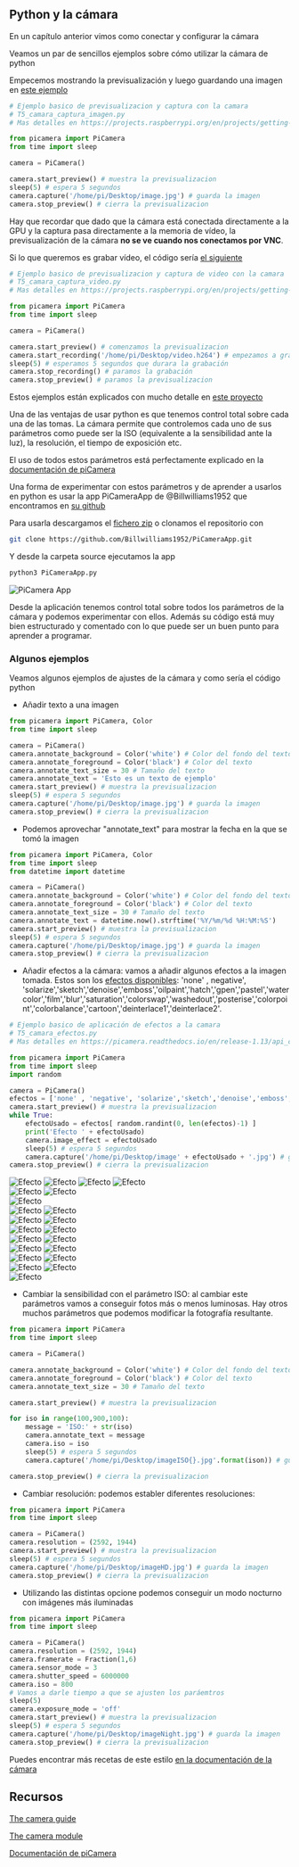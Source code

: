 ## Python y la cámara

En un capítulo anterior vimos como conectar y configurar la cámara

Veamos un par de sencillos ejemplos sobre cómo utilizar la cámara de python

Empecemos mostrando la previsualización y luego guardando una imagen en [este ejemplo](https://github.com/javacasm/RaspberryOnline2ed/raw/master/codigo/T5_camara_captura_imagen.py)

```python
# Ejemplo basico de previsualizacion y captura con la camara
# T5_camara_captura_imagen.py
# Mas detalles en https://projects.raspberrypi.org/en/projects/getting-started-with-picamera

from picamera import PiCamera
from time import sleep

camera = PiCamera()

camera.start_preview() # muestra la previsualizacion
sleep(5) # espera 5 segundos
camera.capture('/home/pi/Desktop/image.jpg') # guarda la imagen
camera.stop_preview() # cierra la previsualizacion
```

Hay que recordar que dado que la cámara está conectada directamente a la GPU y la captura pasa directamente a la memoria de vídeo, la previsualización de la cámara **no se ve cuando nos conectamos por VNC**.

Si lo que queremos es grabar vídeo, el código sería [el siguiente](https://github.com/javacasm/RaspberryOnline2ed/raw/master/codigo/T5_camara_captura_video.py)

```python
# Ejemplo basico de previsualizacion y captura de video con la camara
# T5_camara_captura_video.py
# Mas detalles en https://projects.raspberrypi.org/en/projects/getting-started-with-picamera

from picamera import PiCamera
from time import sleep

camera = PiCamera()

camera.start_preview() # comenzamos la previsualizacion
camera.start_recording('/home/pi/Desktop/video.h264') # empezamos a grabar
sleep(5) # esperamos 5 segundos que durara la grabación
camera.stop_recording() # paramos la grabación
camera.stop_preview() # paramos la previsualizacion
```

Estos ejemplos están explicados con mucho detalle en [este proyecto](https://projects.raspberrypi.org/en/projects/getting-started-with-picamera)

Una de las ventajas de usar python es que tenemos control total sobre cada una de las tomas. La cámara permite que controlemos cada uno de sus parámetros como puede ser la ISO (equivalente a la sensibilidad ante la luz), la resolución, el tiempo de exposición etc.

El uso de todos estos parámetros está perfectamente explicado en la [documentación de piCamera](https://picamera.readthedocs.io/en/release-1.13/)

Una forma de experimentar con estos parámetros y de aprender a usarlos en python es usar la app PiCameraApp de @Billwilliams1952 que encontramos en [su github](https://github.com/Billwilliams1952/PiCameraApp)

Para usarla descargamos el [fichero zip](https://github.com/Billwilliams1952/PiCameraApp/archive/master.zip) o clonamos el repositorio con 

```sh
git clone https://github.com/Billwilliams1952/PiCameraApp.git
``` 

Y desde la carpeta source ejecutamos la app

```sh
python3 PiCameraApp.py
```

![PiCamera App](./images/PiCameraApp.png)

Desde la aplicación tenemos control total sobre todos los parámetros de la cámara y podemos experimentar con ellos. Además su código está muy bien estructurado y comentado con lo que puede ser un buen punto para aprender a programar.

### Algunos ejemplos

Veamos algunos ejemplos de ajustes de la cámara y como sería el código python

* Añadir texto a una imagen

```python
from picamera import PiCamera, Color
from time import sleep

camera = PiCamera()
camera.annotate_background = Color('white') # Color del fondo del texto
camera.annotate_foreground = Color('black') # Color del texto
camera.annotate_text_size = 30 # Tamaño del texto
camera.annotate_text = 'Esto es un texto de ejemplo'
camera.start_preview() # muestra la previsualizacion
sleep(5) # espera 5 segundos
camera.capture('/home/pi/Desktop/image.jpg') # guarda la imagen
camera.stop_preview() # cierra la previsualizacion
```

* Podemos aprovechar "annotate_text" para mostrar la fecha en la que se tomó la imagen 

```python
from picamera import PiCamera, Color
from time import sleep
from datetime import datetime

camera = PiCamera()
camera.annotate_background = Color('white') # Color del fondo del texto
camera.annotate_foreground = Color('black') # Color del texto
camera.annotate_text_size = 30 # Tamaño del texto
camera.annotate_text = datetime.now().strftime('%Y/%m/%d %H:%M:%S')
camera.start_preview() # muestra la previsualizacion
sleep(5) # espera 5 segundos
camera.capture('/home/pi/Desktop/image.jpg') # guarda la imagen
camera.stop_preview() # cierra la previsualizacion
```

* Añadir efectos a la cámara: vamos a añadir algunos efectos a la imagen tomada. Estos son los [efectos disponibles](https://picamera.readthedocs.io/en/release-1.13/api_camera.html#picamera.PiCamera.image_effect): 'none' , negative', 'solarize','sketch','denoise','emboss','oilpaint','hatch','gpen','pastel','watercolor','film','blur','saturation','colorswap','washedout','posterise','colorpoint','colorbalance','cartoon','deinterlace1','deinterlace2'.


```python
# Ejemplo basico de aplicación de efectos a la camara
# T5_camara_efectos.py
# Mas detalles en https://picamera.readthedocs.io/en/release-1.13/api_camera.html#picamera.PiCamera.image_effect

from picamera import PiCamera
from time import sleep
import random

camera = PiCamera()
efectos = ['none' , 'negative', 'solarize','sketch','denoise','emboss','oilpaint','hatch','gpen','pastel','watercolor','film','blur','saturation','colorswap','washedout','posterise','colorpoint','colorbalance','cartoon','deinterlace1','deinterlace2']
camera.start_preview() # muestra la previsualizacion
while True:
    efectoUsado = efectos[ random.randint(0, len(efectos)-1) ]
    print('Efecto ' + efectoUsado)
    camera.image_effect = efectoUsado
    sleep(5) # espera 5 segundos
    camera.capture('/home/pi/Desktop/image' + efectoUsado + '.jpg') # guarda la imagen
camera.stop_preview() # cierra la previsualizacion

```

![Efecto](./images/imagenone.jpg)
![Efecto](./images/imageblur.jpg)
![Efecto](./images/imagehatch.jpg)
![Efecto](./images/imagecartoon.jpg)       
![Efecto](./images/imagenegative.jpg)
![Efecto](./images/imagecolorbalance.jpg)  
![Efecto](./images/imagecolorpoint.jpg)    
![Efecto](./images/imageoilpaint.jpg)
![Efecto](./images/imagecolorswap.jpg)     
![Efecto](./images/imagepastel.jpg)
![Efecto](./images/imagedeinterlace1.jpg)  
![Efecto](./images/imageposterise.jpg)
![Efecto](./images/imagedeinterlace2.jpg)  
![Efecto](./images/imagesaturation.jpg)
![Efecto](./images/imagedenoise.jpg)       
![Efecto](./images/imagesketch.jpg)
![Efecto](./images/imageemboss.jpg)        
![Efecto](./images/imagesolarize.jpg)
![Efecto](./images/imagefilm.jpg)          
![Efecto](./images/imagewashedout.jpg)
![Efecto](./images/imagegpen.jpg)          
![Efecto](./images/imagewatercolor.jpg)


* Cambiar la sensibilidad con el parámetro ISO: al cambiar este parámetros vamos a conseguir fotos más o menos luminosas.
Hay otros muchos parámetros que podemos modificar la fotografía resultante.

```python
from picamera import PiCamera
from time import sleep

camera = PiCamera()

camera.annotate_background = Color('white') # Color del fondo del texto
camera.annotate_foreground = Color('black') # Color del texto
camera.annotate_text_size = 30 # Tamaño del texto

camera.start_preview() # muestra la previsualizacion

for iso in range(100,900,100):
    message = 'ISO:' + str(iso)
    camera.annotate_text = message
    camera.iso = iso
    sleep(5) # espera 5 segundos
    camera.capture('/home/pi/Desktop/imageISO{}.jpg'.format(ison)) # guarda la imagen

camera.stop_preview() # cierra la previsualizacion
```

* Cambiar resolución: podemos establer diferentes resoluciones:

```python
from picamera import PiCamera
from time import sleep

camera = PiCamera()
camera.resolution = (2592, 1944)
camera.start_preview() # muestra la previsualizacion
sleep(5) # espera 5 segundos
camera.capture('/home/pi/Desktop/imageHD.jpg') # guarda la imagen
camera.stop_preview() # cierra la previsualizacion
```
* Utilizando las distintas opcione podemos conseguir un modo nocturno con imágenes más iluminadas

```python
from picamera import PiCamera
from time import sleep

camera = PiCamera()
camera.resolution = (2592, 1944)
camera.framerate = Fraction(1,6)
camera.sensor_mode = 3
camera.shutter_speed = 6000000
camera.iso = 800
# Vamos a darle tiempo a que se ajusten los paráemtros
sleep(5)
camera.exposure_mode = 'off'
camera.start_preview() # muestra la previsualizacion
sleep(5) # espera 5 segundos
camera.capture('/home/pi/Desktop/imageNight.jpg') # guarda la imagen
camera.stop_preview() # cierra la previsualizacion
```

Puedes encontrar más recetas de este estilo [en la documentación de la cámara](https://picamera.readthedocs.io/en/release-1.13/recipes1.html#)

## Recursos

[The camera guide](https://magpi.raspberrypi.org/books/camera-guide/pdf)

[The camera module](https://www.raspberrypi.org/magpi-issues/Essentials_Camera_v1.pdf)

[Documentación de piCamera](https://picamera.readthedocs.io/en/release-1.13/index.html)


